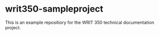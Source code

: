 # writ350-sampleproject
This is an example repositiory for the WRIT 350 technical documentation project.
